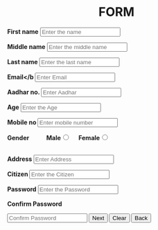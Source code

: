 
<html>
<head>

<link href="form.css" rel="stylesheet">

</head>
<body>
<form action="" method="">
<div class="container">
<h1><center><caption>FORM</center></h1></caption>
<label for="fn"><b>First name</b></label>
 <input type="text" placeholder="Enter the name" name="fn"  required>


<label for="mn"><b>Middle name</b></label>
 <input type="text" placeholder="Enter the middle name" name="mn"  required>
 
<label for="ls"><b>Last name</b></label>
 <input type="text" placeholder="Enter the last name" name="ls"  required>

<label for="email"><b>Email</b</label>
<input type="text" placeholder="Enter Email" name="email" id="email" required>
	
<label for="email"><b>Aadhar no.</b></label>
 <input type="text" placeholder="Enter Aadhar " name="email" id="email" required>



<label for="age"><b>Age</b></label>
 <input type="text" placeholder="Enter the Age " name="age"  required>
 
<label for="mobno"><b>Mobile no</b></label>
 <input type="text" placeholder="Enter mobile number " name="mobno"  required>
 

<label for="name"><b>Gender</b></label>&nbsp;&nbsp; &nbsp;&nbsp; &nbsp;&nbsp; &nbsp;&nbsp; 
 <b>Male</b><input type="radio" id="gen" name="gen"  required>&nbsp;&nbsp; &nbsp;&nbsp; 
<b> Female</b><input type="radio" id="gen" name="gen" required>
 <br>
 
   <br>
<label for="Address"><b>Address</b></label>
 <input type="text" placeholder="Enter Address " name="Address"  required>
 
  
<label for="citizen"><b>Citizen</b></label>
 <input type="text" placeholder="Enter the Citizen " name="citizen"  required>
 
 
<label for="psw"><b>Password</b></label>
<input type="password" placeholder="Enter the Password" name="psw" id="psw" required>

<label for="psw-repeat"><b>Confirm Password</b></label>
</div>
<input type="password" placeholder="Confirm Password" name="psw-repeat" id="psw-repeat" required>
<button type="submit" class="btn"> Next</button>
<button type="submit" class="btn"> Clear</button>
<button type="submit" class="btn">Back</button-->
 
</div>
</form>
</body>
</html>



